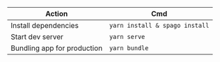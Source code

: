 | Action | Cmd |
| ---- | --- |
| Install dependencies | `yarn install & spago install` |
| Start dev server | `yarn serve` |
| Bundling app for production | `yarn bundle` |
